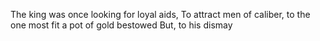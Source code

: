 The king was once looking for loyal aids,
To attract men of caliber, to the one most fit a pot of gold bestowed
But, to his dismay 